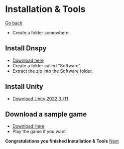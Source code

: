 # Installation & Tools
[Go back](UnityModding.md)
- Create a folder somewhere.
## Install Dnspy
- [Download here](https://github.com/dnSpy/dnSpy/releases/)
- Create a folder called "Software".
- Extract the zip into the Software folder.
## Install Unity
- [Download Unity 2022.3.7f1](https://unity.com/releases/editor/whats-new/2022.3.7)
## Download a sample game
- [Download Here](https://github.com/bamsestudio/Tutorials/blob/main/unity/modding/Build.zip)
- Play the game if you want

**Congratulations you finished Installation & Tools**
[Next](Looking_Architecture.md)